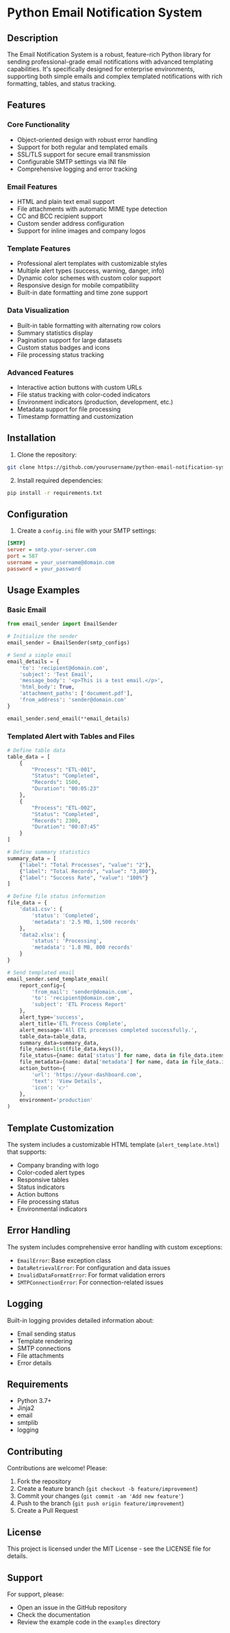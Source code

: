 # Python Email Notification System

## Description

The Email Notification System is a robust, feature-rich Python library for sending professional-grade email notifications with advanced templating capabilities. It's specifically designed for enterprise environments, supporting both simple emails and complex templated notifications with rich formatting, tables, and status tracking.

## Features

### Core Functionality
- Object-oriented design with robust error handling
- Support for both regular and templated emails
- SSL/TLS support for secure email transmission
- Configurable SMTP settings via INI file
- Comprehensive logging and error tracking

### Email Features
- HTML and plain text email support
- File attachments with automatic MIME type detection
- CC and BCC recipient support
- Custom sender address configuration
- Support for inline images and company logos

### Template Features
- Professional alert templates with customizable styles
- Multiple alert types (success, warning, danger, info)
- Dynamic color schemes with custom color support
- Responsive design for mobile compatibility
- Built-in date formatting and time zone support

### Data Visualization
- Built-in table formatting with alternating row colors
- Summary statistics display
- Pagination support for large datasets
- Custom status badges and icons
- File processing status tracking

### Advanced Features
- Interactive action buttons with custom URLs
- File status tracking with color-coded indicators
- Environment indicators (production, development, etc.)
- Metadata support for file processing
- Timestamp formatting and customization

## Installation

1. Clone the repository:
```bash
git clone https://github.com/yourusername/python-email-notification-system.git
```

2. Install required dependencies:
```bash
pip install -r requirements.txt
```

## Configuration

1. Create a `config.ini` file with your SMTP settings:
```ini
[SMTP]
server = smtp.your-server.com
port = 587
username = your_username@domain.com
password = your_password
```

## Usage Examples

### Basic Email
```python
from email_sender import EmailSender

# Initialize the sender
email_sender = EmailSender(smtp_configs)

# Send a simple email
email_details = {
    'to': 'recipient@domain.com',
    'subject': 'Test Email',
    'message_body': '<p>This is a test email.</p>',
    'html_body': True,
    'attachment_paths': ['document.pdf'],
    'from_address': 'sender@domain.com'
}

email_sender.send_email(**email_details)
```

### Templated Alert with Tables and Files
```python
# Define table data
table_data = [
    {
        "Process": "ETL-001",
        "Status": "Completed",
        "Records": 1500,
        "Duration": "00:05:23"
    },
    {
        "Process": "ETL-002",
        "Status": "Completed",
        "Records": 2300,
        "Duration": "00:07:45"
    }
]

# Define summary statistics
summary_data = [
    {"label": "Total Processes", "value": "2"},
    {"label": "Total Records", "value": "3,800"},
    {"label": "Success Rate", "value": "100%"}
]

# Define file status information
file_data = {
    'data1.csv': {
        'status': 'Completed',
        'metadata': '2.5 MB, 1,500 records'
    },
    'data2.xlsx': {
        'status': 'Processing',
        'metadata': '1.8 MB, 800 records'
    }
}

# Send templated email
email_sender.send_template_email(
    report_config={
        'from_mail': 'sender@domain.com',
        'to': 'recipient@domain.com',
        'subject': 'ETL Process Report'
    },
    alert_type='success',
    alert_title='ETL Process Complete',
    alert_message='All ETL processes completed successfully.',
    table_data=table_data,
    summary_data=summary_data,
    file_names=list(file_data.keys()),
    file_status={name: data['status'] for name, data in file_data.items()},
    file_metadata={name: data['metadata'] for name, data in file_data.items()},
    action_button={
        'url': 'https://your-dashboard.com',
        'text': 'View Details',
        'icon': '👉'
    },
    environment='production'
)
```

## Template Customization

The system includes a customizable HTML template (`alert_template.html`) that supports:
- Company branding with logo
- Color-coded alert types
- Responsive tables
- Status indicators
- Action buttons
- File processing status
- Environmental indicators

## Error Handling

The system includes comprehensive error handling with custom exceptions:
- `EmailError`: Base exception class
- `DataRetrievalError`: For configuration and data issues
- `InvalidDataFormatError`: For format validation errors
- `SMTPConnectionError`: For connection-related issues

## Logging

Built-in logging provides detailed information about:
- Email sending status
- Template rendering
- SMTP connections
- File attachments
- Error details

## Requirements

- Python 3.7+
- Jinja2
- email
- smtplib
- logging

## Contributing

Contributions are welcome! Please:
1. Fork the repository
2. Create a feature branch (`git checkout -b feature/improvement`)
3. Commit your changes (`git commit -am 'Add new feature'`)
4. Push to the branch (`git push origin feature/improvement`)
5. Create a Pull Request

## License

This project is licensed under the MIT License - see the LICENSE file for details.

## Support

For support, please:
- Open an issue in the GitHub repository
- Check the documentation
- Review the example code in the `examples` directory
